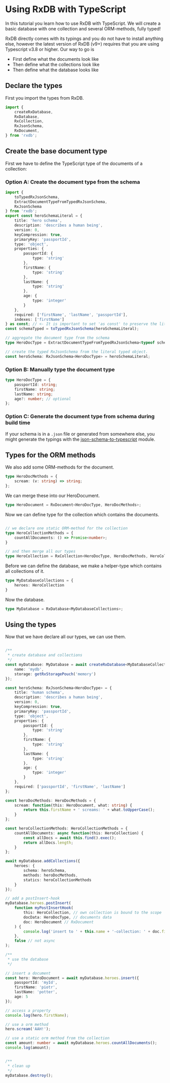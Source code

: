 # Using RxDB with TypeScript

<!-- IMPORTANT: When you edit this file, apply the same changes to test/tutorials/src/typescript.ts -->

In this tutorial you learn how to use RxDB with TypeScript.
We will create a basic database with one collection and several ORM-methods, fully typed!

RxDB directly comes with its typings and you do not have to install anything else, however the latest version of RxDB (v9+) requires that you are using Typescript v3.8 or higher.
Our way to go is

- First define what the documents look like
- Then define what the collections look like
- Then define what the database looks like

## Declare the types

First you import the types from RxDB.

```typescript
import {
    createRxDatabase,
    RxDatabase,
    RxCollection,
    RxJsonSchema,
    RxDocument,
} from 'rxdb';
```


## Create the base document type

First we have to define the TypeScript type of the documents of a collection:

### Option A: Create the document type from the schema

```typescript
import {
    toTypedRxJsonSchema,
    ExtractDocumentTypeFromTypedRxJsonSchema,
    RxJsonSchema
} from 'rxdb';
export const heroSchemaLiteral = {
    title: 'hero schema',
    description: 'describes a human being',
    version: 0,
    keyCompression: true,
    primaryKey: 'passportId',
    type: 'object',
    properties: {
        passportId: {
            type: 'string'
        },
        firstName: {
            type: 'string'
        },
        lastName: {
            type: 'string'
        },
        age: {
            type: 'integer'
        }
    },
    required: ['firstName', 'lastName', 'passportId'],
    indexes: ['firstName']
} as const; // <- It is important to set 'as const' to preserve the literal type
const schemaTyped = toTypedRxJsonSchema(heroSchemaLiteral);

// aggregate the document type from the schema
type HeroDocType = ExtractDocumentTypeFromTypedRxJsonSchema<typeof schemaTyped>;

// create the typed RxJsonSchema from the literal typed object.
const heroSchema: RxJsonSchema<HeroDocType> = heroSchemaLiteral;
```

### Option B: Manually type the document type

```typescript
type HeroDocType = {
    passportId: string;
    firstName: string;
    lastName: string;
    age?: number; // optional
};
```

### Option C: Generate the document type from schema during build time

If your schema is in a `.json` file or generated from somewhere else, you might generate the typings with the [json-schema-to-typescript](https://www.npmjs.com/package/json-schema-to-typescript) module.

## Types for the ORM methods


We also add some ORM-methods for the document.

```typescript
type HeroDocMethods = {
    scream: (v: string) => string;
};
```

We can merge these into our HeroDocument.

```typescript
type HeroDocument = RxDocument<HeroDocType, HeroDocMethods>;
```

Now we can define type for the collection which contains the documents.

```typescript

// we declare one static ORM-method for the collection
type HeroCollectionMethods = {
    countAllDocuments: () => Promise<number>;
}

// and then merge all our types
type HeroCollection = RxCollection<HeroDocType, HeroDocMethods, HeroCollectionMethods>;
```


Before we can define the database, we make a helper-type which contains all collections of it.

```typescript
type MyDatabaseCollections = {
    heroes: HeroCollection
}
```

Now the database.

```typescript
type MyDatabase = RxDatabase<MyDatabaseCollections>;
```

## Using the types

Now that we have declare all our types, we can use them.


```typescript

/**
 * create database and collections
 */
const myDatabase: MyDatabase = await createRxDatabase<MyDatabaseCollections>({
    name: 'mydb',
    storage: getRxStoragePouch('memory')
});

const heroSchema: RxJsonSchema<HeroDocType> = {
    title: 'human schema',
    description: 'describes a human being',
    version: 0,
    keyCompression: true,
    primaryKey: 'passportId',
    type: 'object',
    properties: {
        passportId: {
            type: 'string'
        },
        firstName: {
            type: 'string'
        },
        lastName: {
            type: 'string'
        },
        age: {
            type: 'integer'
        }
    },
    required: ['passportId', 'firstName', 'lastName']
};

const heroDocMethods: HeroDocMethods = {
    scream: function(this: HeroDocument, what: string) {
        return this.firstName + ' screams: ' + what.toUpperCase();
    }
};

const heroCollectionMethods: HeroCollectionMethods = {
    countAllDocuments: async function(this: HeroCollection) {
        const allDocs = await this.find().exec();
        return allDocs.length;
    }
};

await myDatabase.addCollections({
    heroes: {
        schema: heroSchema,
        methods: heroDocMethods,
        statics: heroCollectionMethods
    }
});

// add a postInsert-hook
myDatabase.heroes.postInsert(
    function myPostInsertHook(
        this: HeroCollection, // own collection is bound to the scope
        docData: HeroDocType, // documents data
        doc: HeroDocument // RxDocument
    ) {
        console.log('insert to ' + this.name + '-collection: ' + doc.firstName);
    },
    false // not async
);

/**
 * use the database
 */

// insert a document
const hero: HeroDocument = await myDatabase.heroes.insert({
    passportId: 'myId',
    firstName: 'piotr',
    lastName: 'potter',
    age: 5
});

// access a property
console.log(hero.firstName);

// use a orm method
hero.scream('AAH!');

// use a static orm method from the collection
const amount: number = await myDatabase.heroes.countAllDocuments();
console.log(amount);


/**
 * clean up
 */
myDatabase.destroy();
```

